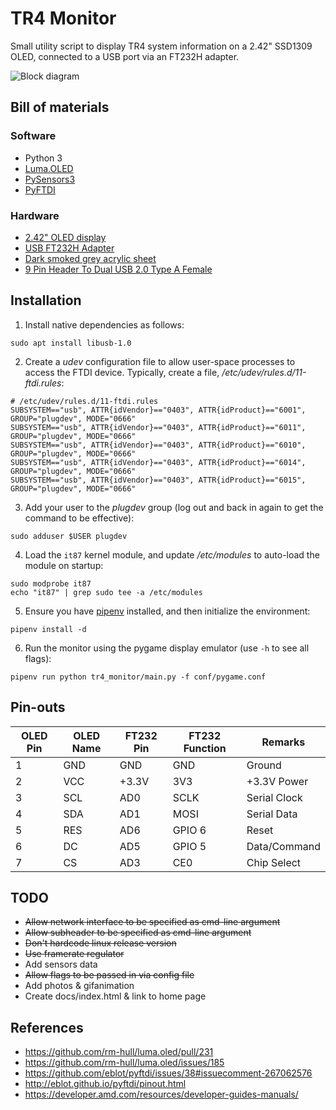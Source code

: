 # TR4 Monitor
Small utility script to display TR4 system information on a 2.42" SSD1309 OLED,
connected to a USB port via an FT232H adapter.

![Block diagram](http://www.destructuring-bind.org/TR4-monitor/block_diagram.svg)

## Bill of materials

### Software
* Python 3
* [Luma.OLED](https://luma-oled.readthedocs.io/en/latest/)
* [PySensors3](https://pypi.org/project/PySensors3/)
* [PyFTDI](http://eblot.github.io/pyftdi)

### Hardware
* [2.42" OLED display](https://www.aliexpress.com/item/2-42-inch-LCD-Screen-12864-OLED-Display-Module-IIC-I2C-SPI-Serial-C51-STM32-SSD1309/32857123469.html)
* [USB FT232H Adapter](https://www.aliexpress.com/item/NEW-CJMCU-FT232H-Multifunction-High-Speed-USB-to-JTAG-UART-FIFO-SPI-I2C-Module/32817479989.html)
* [Dark smoked grey acrylic sheet](https://www.ebay.co.uk/itm/142366439906)
* [9 Pin Header To Dual USB 2.0 Type A Female](https://www.ebay.co.uk/itm/283026195250)

## Installation

1. Install native dependencies as follows:
```
sudo apt install libusb-1.0
```

2. Create a _udev_ configuration file to allow user-space processes to access
   the FTDI device. Typically, create a file, _/etc/udev/rules.d/11-ftdi.rules_:
```
# /etc/udev/rules.d/11-ftdi.rules
SUBSYSTEM=="usb", ATTR{idVendor}=="0403", ATTR{idProduct}=="6001", GROUP="plugdev", MODE="0666"
SUBSYSTEM=="usb", ATTR{idVendor}=="0403", ATTR{idProduct}=="6011", GROUP="plugdev", MODE="0666"
SUBSYSTEM=="usb", ATTR{idVendor}=="0403", ATTR{idProduct}=="6010", GROUP="plugdev", MODE="0666"
SUBSYSTEM=="usb", ATTR{idVendor}=="0403", ATTR{idProduct}=="6014", GROUP="plugdev", MODE="0666"
SUBSYSTEM=="usb", ATTR{idVendor}=="0403", ATTR{idProduct}=="6015", GROUP="plugdev", MODE="0666"
```

3. Add your user to the _plugdev_ group (log out and back in again to get the
   command to be effective):
```
sudo adduser $USER plugdev
```

4. Load the `it87` kernel module, and update _/etc/modules_ to auto-load the
   module on startup:
```
sudo modprobe it87
echo "it87" | grep sudo tee -a /etc/modules
```

5. Ensure you have [pipenv](https://pipenv.readthedocs.io/en/latest/) installed,
   and then initialize the environment:
```
pipenv install -d
```

6. Run the monitor using the pygame display emulator (use `-h` to see all flags):
```
pipenv run python tr4_monitor/main.py -f conf/pygame.conf
```

## Pin-outs

| OLED Pin | OLED Name | FT232 Pin | FT232 Function | Remarks |
|----------|----------|---------|----------|-------|
| 1 | GND | GND | GND | Ground |
| 2 | VCC | +3.3V | 3V3 | +3.3V Power |
| 3 | SCL | AD0 | SCLK | Serial Clock |
| 4 | SDA | AD1 | MOSI | Serial Data |
| 5 | RES | AD6 | GPIO 6 | Reset |
| 6 | DC | AD5 | GPIO 5 | Data/Command |
| 7 | CS | AD3 | CE0 | Chip Select |

## TODO
* ~~Allow network interface to be specified as cmd-line argument~~
* ~~Allow subheader to be specified as cmd-line argument~~
* ~~Don't hardcode linux release version~~
* ~~Use framerate regulator~~
* Add sensors data
* ~~Allow flags to be passed in via config file~~
* Add photos & gifanimation
* Create docs/index.html & link to home page

## References
* https://github.com/rm-hull/luma.oled/pull/231
* https://github.com/rm-hull/luma.oled/issues/185
* https://github.com/eblot/pyftdi/issues/38#issuecomment-267062576
* http://eblot.github.io/pyftdi/pinout.html
* https://developer.amd.com/resources/developer-guides-manuals/
